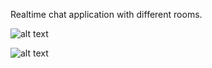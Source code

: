 Realtime chat application with different rooms.

![alt text](https://github.com/MrDefkit/Chatapp-Angular/blob/main/2022-10-13-12:17:02-screenshot.png)

![alt text](https://github.com/MrDefkit/Chatapp-Angular/blob/main/2022-10-13-12:18:19-screenshot.png)
